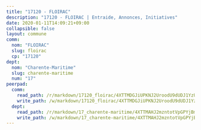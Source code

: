 ```yaml
---
title: "17120 - FLOIRAC"
description: "17120 - FLOIRAC | Entraide, Annonces, Initiatives"
date: 2020-01-11T14:09:21+09:00
collapsible: false
layout: commune
comm:
  nom: "FLOIRAC"
  slug: floirac
  cp: "17120"
dept:
  nom: "Charente-Maritime"
  slug: charente-maritime
  num: "17"
peerpad:
  comm:
    read_path: /r/markdown/17120_floirac/4XTTMDGJiUPKNJ2UroodU9dUDJ1YzUYVgXXofjssBeXviaz3C
    write_path: /w/markdown/17120_floirac/4XTTMDGJiUPKNJ2UroodU9dUDJ1YzUYVgXXofjssBeXviaz3C-K3TgUunFxLj8z3e4VkPZUxffXV6ZoLKkZQQDzHfNjd4dffCLis75mFhfQWahUXaFWgKfKtz3jze9nDXAbwrfKYfywje9YsS3LNxvkw4vcbW9wW9PZKvMZwQGboawZ6KxL3WrRfYE
  dept:
    read_path: /r/markdown/17_charente-maritime/4XTTMAHJ2mzntotVpGPYjBmWjA2nraF9iK7f6NDCcXvirM61x
    write_path: /w/markdown/17_charente-maritime/4XTTMAHJ2mzntotVpGPYjBmWjA2nraF9iK7f6NDCcXvirM61x-K3TgUwtAPDwMxHU88E8VuLmm69aSd9fMravaXpP1NyEYEfKArtCAVbR5aybTui2kV5QTFnaQz2zH2Sn6oRPjKceruacp9QeUFqnECdnXZ9dv7DZJwVRD38Msh2rY2txdMbNiqS4S
---
```


